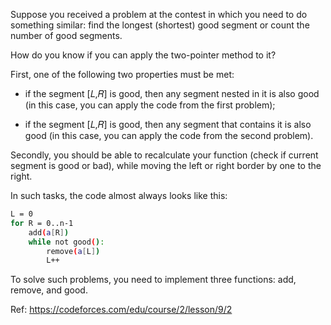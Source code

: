 Suppose you received a problem at the contest in which you need to do something similar: find the longest (shortest) good segment or count the number of good segments.

How do you know if you can apply the two-pointer method to it?

First, one of the following two properties must be met:

- if the segment [𝐿,𝑅] is good, then any segment nested in it is also good (in this case, you can apply the code from the first problem);

- if the segment [𝐿,𝑅] is good, then any segment that contains it is also good (in this case, you can apply the code from the second problem).

Secondly, you should be able to recalculate your function (check if current segment is good or bad), while moving the left or right border by one to the right.

In such tasks, the code almost always looks like this:

```bash
L = 0
for R = 0..n-1
    add(a[R])
    while not good():
        remove(a[L])
        L++
```
To solve such problems, you need to implement three functions: add, remove, and good.

Ref: https://codeforces.com/edu/course/2/lesson/9/2